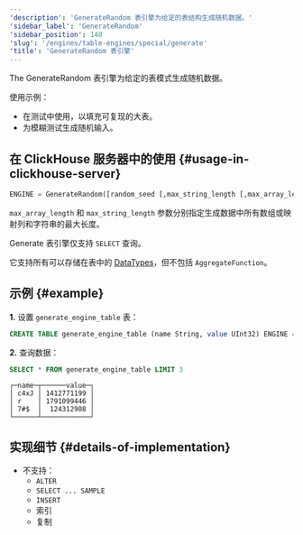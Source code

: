 ```yaml
---
'description': 'GenerateRandom 表引擎为给定的表结构生成随机数据。'
'sidebar_label': 'GenerateRandom'
'sidebar_position': 140
'slug': '/engines/table-engines/special/generate'
'title': 'GenerateRandom 表引擎'
---
```


The GenerateRandom 表引擎为给定的表模式生成随机数据。

使用示例：

- 在测试中使用，以填充可复现的大表。
- 为模糊测试生成随机输入。

## 在 ClickHouse 服务器中的使用 {#usage-in-clickhouse-server}

```sql
ENGINE = GenerateRandom([random_seed [,max_string_length [,max_array_length]]])
```

`max_array_length` 和 `max_string_length` 参数分别指定生成数据中所有数组或映射列和字符串的最大长度。

Generate 表引擎仅支持 `SELECT` 查询。

它支持所有可以存储在表中的 [DataTypes](../../../sql-reference/data-types/index.md)，但不包括 `AggregateFunction`。

## 示例 {#example}

**1.** 设置 `generate_engine_table` 表：

```sql
CREATE TABLE generate_engine_table (name String, value UInt32) ENGINE = GenerateRandom(1, 5, 3)
```

**2.** 查询数据：

```sql
SELECT * FROM generate_engine_table LIMIT 3
```

```text
┌─name─┬──────value─┐
│ c4xJ │ 1412771199 │
│ r    │ 1791099446 │
│ 7#$  │  124312908 │
└──────┴────────────┘
```

## 实现细节 {#details-of-implementation}

- 不支持：
    - `ALTER`
    - `SELECT ... SAMPLE`
    - `INSERT`
    - 索引
    - 复制
